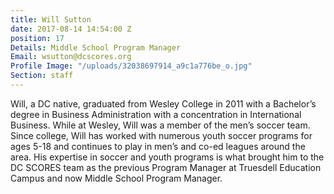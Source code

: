 ```yaml
---
title: Will Sutton
date: 2017-08-14 14:54:00 Z
position: 17
Details: Middle School Program Manager
Email: wsutton@dcscores.org
Profile Image: "/uploads/32038697914_a9c1a776be_o.jpg"
Section: staff
---
```


Will, a DC native, graduated from Wesley College in 2011 with a Bachelor’s degree in Business Administration with a concentration in International Business. While at Wesley, Will was a member of the men’s soccer team. Since college, Will has worked with numerous youth soccer programs for ages 5-18 and continues to play in men’s and co-ed leagues around the area. His expertise in soccer and youth programs is what brought him to the DC SCORES team as the previous Program Manager at Truesdell Education Campus and now Middle School Program Manager.